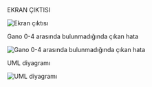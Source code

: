 EKRAN ÇIKTISI

![Ekran çıktısı](https://github.com/Ardaozhan/arda-ozhan-odevv2/assets/162153482/83826198-7f0f-4166-a1d4-6cbd4e42d339)


Gano 0-4 arasında bulunmadığında çıkan hata

![Gano 0-4 arasında bulunmadığında çıkan hata](https://github.com/Ardaozhan/arda-ozhan-odevv2/assets/162153482/fddca24d-785e-43d4-a142-be835ad72d4d)


UML diyagramı

![UML diyagramı](https://github.com/Ardaozhan/arda-ozhan-odevv2/assets/162153482/da145a19-beff-4c0b-9414-be0f2a3d2f1d)
